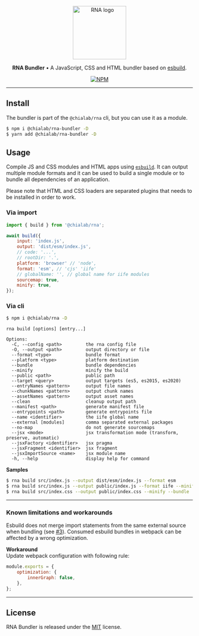 <p align="center">
    <a href="https://www.chialab.io/p/rna">
        <img alt="RNA logo" width="144" height="144" src="https://raw.githack.com/chialab/rna/main/logo.svg" />
    </a>
</p>

<p align="center">
    <strong>RNA Bundler</strong> • A JavaScript, CSS and HTML bundler based on <a href="https://esbuild.github.io/">esbuild</a>.
</p>

<p align="center">
    <a href="https://www.npmjs.com/package/@chialab/rna-bundler"><img alt="NPM" src="https://img.shields.io/npm/v/@chialab/rna-bundler.svg?style=flat-square"></a>
</p>

---

## Install

The bundler is part of the `@chialab/rna` cli, but you can use it as a module.

```sh
$ npm i @chialab/rna-bundler -D
$ yarn add @chialab/rna-bundler -D
```

## Usage

Compile JS and CSS modules and HTML apps using [`esbuild`](https://esbuild.github.io/). It can output multiple module formats and it can be used to build a single module or to bundle all dependencies of an application.

Please note that HTML and CSS loaders are separated plugins that needs to be installed in order to work.

### Via import

```js
import { build } from '@chialab/rna';

await build({
    input: 'index.js',
    output: 'dist/esm/index.js',
    // code: '...',
    // rootDir: '.',
    platform: 'browser' // 'node',
    format: 'esm', // 'cjs' 'iife'
    // globalName: '', // global name for iife modules
    sourcemap: true,
    minify: true,
});
```

### Via cli

```sh
$ npm i @chialab/rna -D
```

```
rna build [options] [entry...]

Options:
  -C, --config <path>         the rna config file
  -O, --output <path>         output directory or file
  --format <type>             bundle format
  --platform <type>           platform destination
  --bundle                    bundle dependencies
  --minify                    minify the build
  --public <path>             public path
  --target <query>            output targets (es5, es2015, es2020)
  --entryNames <pattern>      output file names
  --chunkNames <pattern>      output chunk names
  --assetNames <pattern>      output asset names
  --clean                     cleanup output path
  --manifest <path>           generate manifest file
  --entrypoints <path>        generate entrypoints file
  --name <identifier>         the iife global name
  --external [modules]        comma separated external packages
  --no-map                    do not generate sourcemaps
  --jsx <mode>                jsx transformation mode (transform, preserve, automatic)
  --jsxFactory <identifier>   jsx pragma
  --jsxFragment <identifier>  jsx fragment
  --jsxImportSource <name>    jsx module name
  -h, --help                  display help for command
```

**Samples**

```sh
$ rna build src/index.js --output dist/esm/index.js --format esm
$ rna build src/index.js --output public/index.js --format iife --minify --bundle
$ rna build src/index.css --output public/index.css --minify --bundle
```

---

### Known limitations and workarounds

Esbuild does not merge import statements from the same external source when bundling (see [#3](https://github.com/chialab/rna/issues/3)). Consumed esbuild bundles in webpack can be affected by a wrong optimization.  

**Workaround**  
Update webpack configuration with following rule:

```js
module.exports = {
    optimization: {
        innerGraph: false,
    },
};
```

---

## License

RNA Bundler is released under the [MIT](https://github.com/chialab/rna/blob/main/packages/rna-bundler/LICENSE) license.
